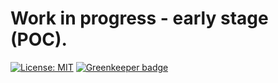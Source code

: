 # Work in progress - early stage (POC).

[![License: MIT](https://img.shields.io/badge/License-MIT-yellow.svg)](https://opensource.org/licenses/MIT)
[![Greenkeeper badge](https://badges.greenkeeper.io/thefill/jetli.svg)](https://greenkeeper.io/)

